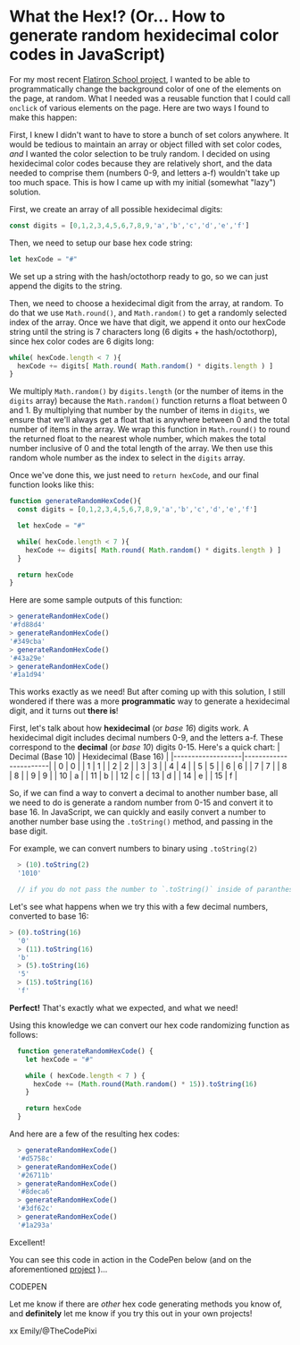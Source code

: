 # What the Hex!? (Or... How to generate random hexidecimal color codes in JavaScript) 

For my most recent [Flatiron School project](https://thecodepixi.github.io/Quote-Machine/), I wanted to be able to programmatically change the background color of one of the elements on the page, at random. What I needed was a reusable function that I could call `onclick` of various elements on the page. Here are two ways I found to make this happen: 

First, I knew I didn't want to have to store a bunch of set colors anywhere. It would be tedious to maintain an array or object filled with set color codes, *and* I wanted the color selection to be truly random. I decided on using hexidecimal color codes because they are relatively short, and the data needed to comprise them (numbers 0-9, and letters a-f) wouldn't take up too much space. This is how I came up with my initial (somewhat "lazy") solution. 

First, we create an array of all possible hexidecimal digits: 
``` js 
const digits = [0,1,2,3,4,5,6,7,8,9,'a','b','c','d','e','f']
```

Then, we need to setup our base hex code string: 
```js
let hexCode = "#" 
```
We set up a string with the hash/octothorp ready to go, so we can just append the digits to the string. 

Then, we need to choose a hexidecimal digit from the array, at random. To do that we use `Math.round()`, and `Math.random()` to get a randomly selected index of the array. Once we have that digit, we append it onto our hexCode string until the string is 7 characters long (6 digits + the hash/octothorp), since hex color codes are 6 digits long:
```js
while( hexCode.length < 7 ){
  hexCode += digits[ Math.round( Math.random() * digits.length ) ]
}
```
We multiply `Math.random()` by `digits.length` (or the number of items in the `digits` array) because the `Math.random()` function returns a float between 0 and 1. By multiplying that number by the number of items in `digits`, we ensure that we'll always get a float that is anywhere between 0 and the total number of items in the array. We wrap this function in `Math.round()` to round the returned float to the nearest whole number, which makes the total number inclusive of 0 and the total length of the array. We then use this random whole number as the index to select in the `digits` array. 

Once we've done this, we just need to `return hexCode`, and our final function looks like this: 
```js 
function generateRandomHexCode(){
  const digits = [0,1,2,3,4,5,6,7,8,9,'a','b','c','d','e','f']

  let hexCode = "#" 

  while( hexCode.length < 7 ){
    hexCode += digits[ Math.round( Math.random() * digits.length ) ]
  }

  return hexCode 
}
```
Here are some sample outputs of this function: 
```js
> generateRandomHexCode()
'#fd88d4'
> generateRandomHexCode()
'#349cba'
> generateRandomHexCode()
'#43a29e'
> generateRandomHexCode()
'#1a1d94'
```

This works exactly as we need! But after coming up with this solution, I still wondered if there was a more **programmatic** way to generate a hexidecimal digit, and it turns out **there is**! 

First, let's talk about how **hexidecimal** (or *base 16*) digits work. A hexidecimal digit includes decimal numbers 0-9, and the letters a-f. These correspond to the **decimal** (or *base 10*) digits 0-15. Here's a quick chart: 
| Decimal (Base 10) | Hexidecimal (Base 16) |
|-------------------|-----------------------|
| 0 | 0 |
| 1 | 1 |
| 2 | 2 |
| 3 | 3 |
| 4 | 4 |
| 5 | 5 |
| 6 | 6 |
| 7 | 7 |
| 8 | 8 |
| 9 | 9 |
| 10 | a |
| 11 | b |
| 12 | c |
| 13 | d |
| 14 | e |
| 15 | f |

So, if we can find a way to convert a decimal to another number base, all we need to do is generate a random number from 0-15 and convert it to base 16. In JavaScript, we can quickly and easily convert a number to another number base using the `.toString()` method, and passing in the base digit.  

For example, we can convert numbers to binary using `.toString(2)`
```js
  > (10).toString(2)
  '1010'

  // if you do not pass the number to `.toString()` inside of parantheses you will get a syntax error 
```

Let's see what happens when we try this with a few decimal numbers, converted to base 16: 
```js
> (0).toString(16)
  '0'
  > (11).toString(16)
  'b'
  > (5).toString(16)
  '5'
  > (15).toString(16)
  'f'
```

**Perfect!** That's exactly what we expected, and what we need! 

Using this knowledge we can convert our hex code randomizing function as follows: 
```js 
  function generateRandomHexCode() {
    let hexCode = "#" 

    while ( hexCode.length < 7 ) {
      hexCode += (Math.round(Math.random() * 15)).toString(16) 
    }

    return hexCode 
  }
```

And here are a few of the resulting hex codes: 
```js 
  > generateRandomHexCode()
  '#d5758c'
  > generateRandomHexCode()
  '#26711b'
  > generateRandomHexCode()
  '#8deca6'
  > generateRandomHexCode()
  '#3df62c'
  > generateRandomHexCode()
  '#1a293a'
```

Excellent! 

You can see this code in action in the CodePen below (and on the aforementioned [project](https://thecodepixi.github.io/Quote-Machine/) )...  

CODEPEN

Let me know if there are *other* hex code generating methods you know of, and **definitely** let me know if you try this out in your own projects! 

xx Emily/@TheCodePixi 
